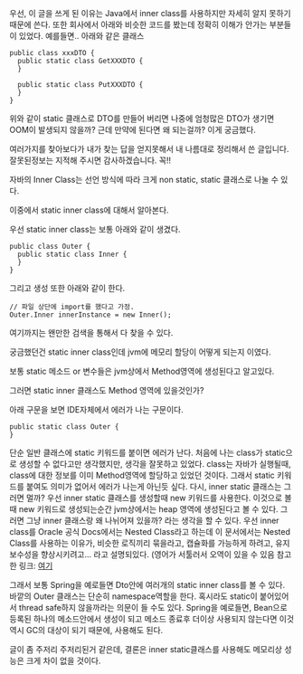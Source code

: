 우선, 이 글을 쓰게 된 이유는 Java에서 inner class를 사용하지만 자세히 알지 못하기 때문에 쓴다.
또한 회사에서 아래와 비슷한 코드를 봤는데 정확히 이해가 안가는 부분들이 있었다.
예를들면.. 아래와 같은 클래스
```
public class xxxDTO {
  public static class GetXXXDTO {
  }
  
  public static class PutXXXDTO {
  }
}
```
위와 같이 static 클래스로 DTO를 만들어 버리면 나중에 엄청많은 DTO가 생기면 OOM이 발생되지 않을까?
근데 만약에 된다면 왜 되는걸까? 
이게 궁금했다.

여러가지를 찾아보다가 내가 찾는 답을 얻지못해서 내 나름대로 정리해서 쓴 글입니다. 잘못된정보는 지적해 주시면 감사하겠습니다. 꼭!!

자바의 Inner Class는 선언 방식에 따라 크게 non static, static 클래스로 나눌 수 있다. 

이중에서 static inner class에 대해서 알아본다.

우선 static inner class는 보통 아래와 같이 생겼다.

```
public class Outer {
  public static class Inner {
  }
}
```
그리고 생성 또한 아래와 같이 한다.
```
// 파일 상단에 import를 했다고 가정.
Outer.Inner innerInstance = new Inner();
```

여기까지는 왠만한 검색을 통해서 다 찾을 수 있다.

궁금했던건 static inner class인데 jvm에 메모리 할당이 어떻게 되는지 이였다.

보통 static 메소드 or 변수들은 jvm상에서 Method영역에 생성된다고 알고있다.

그러면 static inner 클래스도 Method 영역에 있을것인가?

아래 구문을 보면 IDE자체에서 에러가 나는 구문이다.

```
public static class Outer {
}
```
단순 일반 클래스에 static 키워드를 붙이면 에러가 난다. 
처음에 나는 class가 static으로 생성할 수 없다고만 생각했지만, 생각을 잘못하고 있었다.
class는 자바가 실행될때, class에 대한 정보를 이미 Method영역에 할당하고 있었던 것이다. 그래서 static 키워드를 붙여도 의미가 없어서 에러가 나는게 아닌듯 싶다.
다시, inner static 클래스는 그러면 멀까? 우선 inner static 클래스를 생성할때 new 키워드를 사용한다. 이것으로 볼때 new 키워드로 생성되는순간 jvm상에서는
heap 영역에 생성된다고 볼 수 있다. 
그러면 그냥 inner 클래스랑 왜 나뉘어져 있을까? 라는 생각을 할 수 있다. 우선 inner class를 Oracle 공식 Docs에서는 Nested Class라고 하는데 이 문서에서는 Nested Class를 사용하는 이유가, 비슷한 로직끼리 묶을라고, 캡슐화를 가능하게 하려고, 유지보수성을 향상시키려고... 라고 설명되있다. (영어가 서툴러서 오역이 있을 수 있음 참고한 링크: [여기](https://docs.oracle.com/javase/tutorial/java/javaOO/nested.html)

그래서 보통 Spring을 예로들면 Dto안에 여러개의 static inner class를 볼 수 있다.
바깥의 Outer 클래스는 단순히 namespace역할을 한다.
혹시라도 static이 붙어있어서 thread safe하지 않을까라는 의문이 들 수도 있다. 
Spring을 예로들면, Bean으로 등록된 하나의 메소드안에서 생성이 되고 메소드 종료후 더이상 사용되지 않는다면 이것 역시 GC의 대상이 되기 때문에, 
사용해도 된다. 

글이 좀 주저리 주저리된거 같은데, 결론은 inner static클래스를 사용해도 메모리상 성능은 크게 차이 없을 것이다.

